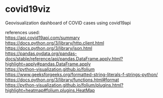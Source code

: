 # covid19viz
Geovisualization dashboard of COVID cases using covid19api

references used:  
https://api.covid19api.com/summary  
https://docs.python.org/3/library/http.client.html  
https://docs.python.org/3/library/json.html  
https://pandas.pydata.org/pandas-docs/stable/reference/api/pandas.DataFrame.apply.html?highlight=apply#pandas.DataFrame.apply  
https://python-visualization.github.io/folium  
https://www.geeksforgeeks.org/formatted-string-literals-f-strings-python/  
https://docs.python.org/3/library/functions.html#format  
https://python-visualization.github.io/folium/plugins.html?highlight=heatmap#folium.plugins.HeatMap  
